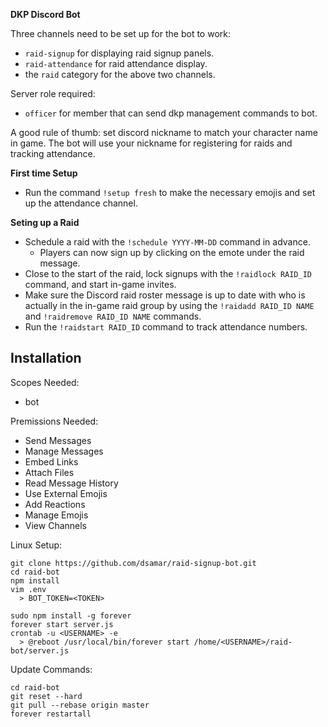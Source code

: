 **DKP Discord Bot**

Three channels need to be set up for the bot to work:
- `raid-signup` for displaying raid signup panels.
- `raid-attendance` for raid attendance display.
- the `raid` category for the above two channels.

Server role required:
- `officer` for member that can send dkp management commands to bot.

A good rule of thumb: set discord nickname to match your character name in game.
The bot will use your nickname for registering for raids and tracking attendance.

**First time Setup**

- Run the command `!setup fresh` to make the necessary emojis and set up the attendance channel.

**Seting up a Raid**

- Schedule a raid with the `!schedule YYYY-MM-DD` command in advance.
  - Players can now sign up by clicking on the emote under the raid message.
- Close to the start of the raid, lock signups with the `!raidlock RAID_ID` command, and start in-game invites.
- Make sure the Discord raid roster message is up to date with who is actually in the in-game raid group by using the `!raidadd RAID_ID NAME` and `!raidremove RAID_ID NAME` commands.
- Run the `!raidstart RAID_ID` command to track attendance numbers.

  
## Installation

Scopes Needed:

- bot

Premissions Needed:

- Send Messages
- Manage Messages
- Embed Links
- Attach Files
- Read Message History
- Use External Emojis
- Add Reactions
- Manage Emojis
- View Channels

Linux Setup:

```
git clone https://github.com/dsamar/raid-signup-bot.git
cd raid-bot
npm install
vim .env
  > BOT_TOKEN=<TOKEN>

sudo npm install -g forever
forever start server.js
crontab -u <USERNAME> -e
  > @reboot /usr/local/bin/forever start /home/<USERNAME>/raid-bot/server.js
```

Update Commands:

```
cd raid-bot
git reset --hard
git pull --rebase origin master
forever restartall

```